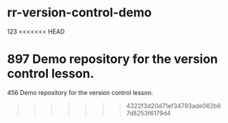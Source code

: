 # rr-version-control-demo
123
<<<<<<< HEAD

897
Demo repository for the version control lesson.
=======
456
Demo repository for the version control lesson.
>>>>>>> 4322f3d20d71ef34793ade062b67d8253f6179d4
